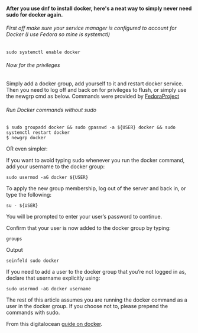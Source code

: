 #### After you use dnf to install docker, here's a neat way to simply never need sudo for docker again.

###### First off make sure your service manager is configured to account for Docker (I use Fedora so mine is systemctl)

```
sudo systemctl enable docker
```
###### Now for the privileges

Simply add a docker group, add yourself to it and restart docker service. Then you need to log off and back on for privileges to flush, or simply use the newgrp cmd as below. Commands were provided by [FedoraProject](https://developer.fedoraproject.org/tools/docker/docker-installation.html)

###### Run Docker commands without sudo

```console
$ sudo groupadd docker && sudo gpasswd -a ${USER} docker && sudo systemctl restart docker
$ newgrp docker
```
OR even simpler:

If you want to avoid typing sudo whenever you run the docker command, add your username to the docker group:

```console
sudo usermod -aG docker ${USER}
``` 
To apply the new group membership, log out of the server and back in, or type the following:
```console
su - ${USER}
```
You will be prompted to enter your user’s password to continue.

Confirm that your user is now added to the docker group by typing:
```console
groups
```
Output
```console
seinfeld sudo docker
```
If you need to add a user to the docker group that you’re not logged in as, declare that username explicitly using:
```console
sudo usermod -aG docker username
```
The rest of this article assumes you are running the docker command as a user in the docker group. If you choose not to, please prepend the commands with sudo.

From this digitalocean [guide on docker](https://www.digitalocean.com/community/tutorials/how-to-install-and-use-docker-on-ubuntu-22-04).
